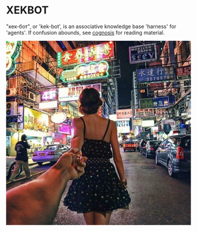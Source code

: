 # XEKBOT

"кек-бот", or 'kek-bot', is an associative knowledge base 'harness' for 'agents'. If confusion abounds, see [cognosis](https://github.com/MOONLAPSED/cognosis) for reading material.

![welcome](/assets/pub/image.jpg)
